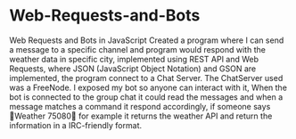 # Web-Requests-and-Bots
Web Requests and Bots in JavaScript Created a program where I can send a message to a specific channel and program would respond with the weather data in specific city, implemented using REST API and Web Requests, where JSON (JavaScript Object Notation) and GSON are implemented, the program connect to a Chat Server. The ChatServer used was a FreeNode. I exposed my bot so anyone can interact with it, When the bot is connected to the group chat it could read the messages and when a message matches a command it respond accordingly, if someone says 􏰀Weather 75080􏰁 for example it returns the weather API and return the information in a IRC-friendly format.
